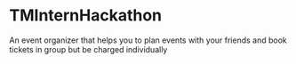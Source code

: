 # TMInternHackathon
An event organizer that helps you to plan events with your friends and book tickets in group but be charged individually   
